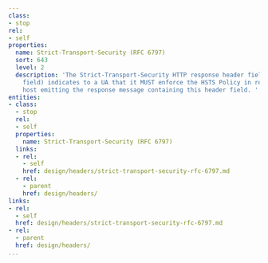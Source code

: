 ```yaml
---
class:
- stop
rel:
- self
properties:
  name: Strict-Transport-Security (RFC 6797)
  sort: 643
  level: 2
  description: 'The Strict-Transport-Security HTTP response header field (STS header
    field) indicates to a UA that it MUST enforce the HSTS Policy in regards to the
    host emitting the response message containing this header field. '
entities:
- class:
  - stop
  rel:
  - self
  properties:
    name: Strict-Transport-Security (RFC 6797)
  links:
  - rel:
    - self
    href: design/headers/strict-transport-security-rfc-6797.md
  - rel:
    - parent
    href: design/headers/
links:
- rel:
  - self
  href: design/headers/strict-transport-security-rfc-6797.md
- rel:
  - parent
  href: design/headers/
...
```

